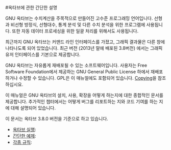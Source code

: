 #옥타브에 관한 간단한 설명

 GNU 옥타브는 수치계산을 주목적으로 만들어진 고수준 프로그래밍 언어입니다. 선형과 비선형 방정식, 선형대수, 통계 분석 및 다른 수치 분석을 위한 프로그램에 사용됩니다. 또한 자동 데이터 프로세싱을 위한 일괄 처리를 위해서도 사용됩니다.

 최근까지 GNU 옥타브는 커맨드 라인 인터페이스를 가졌고, 그래픽 결과물은 다른 창에 나타나도록 되어 있었습니다. 최근 버전 \(2013년 말에 배포된 3.8버전\) 에서는 그래픽 유저 인터페이스를 기본으로 제공합니다.

 GNU 옥타브는 자유롭게 재배포될 수 있는 소프트웨어입니다. 사용자는 Free Software Foundation에서 제공하는 GNU General Public License 하에서 재배포하거나 수정할 수 있습니다. GPL은 이 매뉴얼에도 포함되어 있습니다. [Copying](http://www.gnu.org/software/octave/doc/interpreter/Copying.html#Copying)을 참조하십시요.

 이 매뉴얼은 GNU 옥타브의 설치, 사용, 확장을 어떻게 하는지에 대한 종합적인 문서를 제공합니다. 추가적인 챕터에서는 어떻게 버그를 리포트하는 지와 코드 기여를 하는 지에 대해 설명되어 있습니다.

 이 문서는 옥타브 3.8.0 버전을 기준으로 하고 있습니다.

  * [옥타브 실행](Running_Octave.md):
  * [간단한 예제](Simple_Examples.md):
  * [각종 규칙](Conventions.md):

